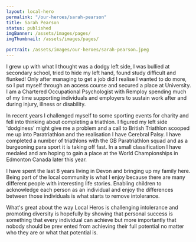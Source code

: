 ```yaml
---
layout: local-hero
permalink: "/our-heroes/sarah-pearson"
title: Sarah Pearson
status: published
imgBanner: /assets/images/pages/
imgThumbnail: /assets/images/pages/

portrait: /assets/images/our-heroes/sarah-pearson.jpeg
---
```


I grew up with what I thought was a dodgy left side, I was bullied at secondary school, tried to hide my left hand, found study difficult and flunked! Only after managing to get a job did I realise I wanted to do more, so I put myself through an access course and secured a place at University. I am a Chartered Occupational Psychologist with Remploy spending much of my time supporting individuals and employers to sustain work after and during injury, illness or disability.  

In recent years I challenged myself to some sporting events for charity and fell into thinking about completing a triathlon. I figured my left side 'dodginess' might give me a problem and a call to British Triathlon scooped me up into Paratriathlon and the realisation I have Cerebral Palsy. I have completed a number of triathlons with the GB Paratriathlon squad and as a burgeoning para sport it is taking off fast. In a small classification I have medaled and am hoping to gain a place at the World Championships in Edmonton Canada later this year.

I have spent the last 8 years living in Devon and bringing up my family here. Being part of the local community is what I enjoy because there are many  different people with interesting life stories. Enabling children to acknowledge each person as an individual and enjoy the differences between those individuals is what starts to remove intolerance.

What's great about the way Local Heros is challenging intolerance and promoting diversity is hopefully by showing that personal success is something that every individual can achieve but more importantly that nobody should be prev ented from achieving their full potential no matter who they are or what that potential is.
